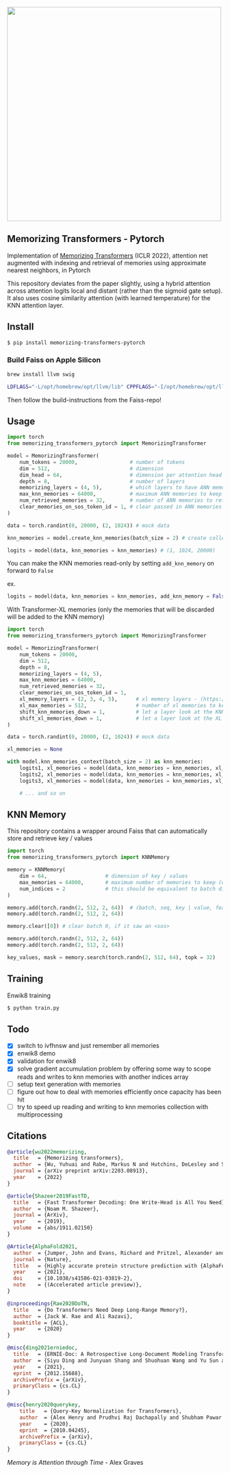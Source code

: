 <img src="./diagram.png" width="500px"></img>

## Memorizing Transformers - Pytorch

Implementation of <a href="https://arxiv.org/abs/2203.08913">Memorizing Transformers</a> (ICLR 2022), attention net augmented with indexing and retrieval of memories using approximate nearest neighbors, in Pytorch

This repository deviates from the paper slightly, using a hybrid attention across attention logits local and distant (rather than the sigmoid gate setup). It also uses cosine similarity attention (with learned temperature) for the KNN attention layer.

## Install

```bash
$ pip install memorizing-transformers-pytorch
```

### Build Faiss on Apple Silicon

```bash
brew install llvm swig
```

```bash
LDFLAGS="-L/opt/homebrew/opt/llvm/lib" CPPFLAGS="-I/opt/homebrew/opt/llvm/include" CXX=/opt/homebrew/opt/llvm/bin/clang++ CC=/opt/homebrew/opt/llvm/bin/clang cmake -DFAISS_ENABLE_GPU=OFF -B build .
```

Then follow the build-instructions from the Faiss-repo!

## Usage

```python
import torch
from memorizing_transformers_pytorch import MemorizingTransformer

model = MemorizingTransformer(
    num_tokens = 20000,                 # number of tokens
    dim = 512,                          # dimension
    dim_head = 64,                      # dimension per attention head
    depth = 8,                          # number of layers
    memorizing_layers = (4, 5),         # which layers to have ANN memories
    max_knn_memories = 64000,           # maximum ANN memories to keep (once it hits this capacity, it will be reset for now, due to limitations in faiss' ability to remove entries)
    num_retrieved_memories = 32,        # number of ANN memories to retrieve
    clear_memories_on_sos_token_id = 1, # clear passed in ANN memories automatically for batch indices which contain this specified SOS token id - otherwise, you can also manually iterate through the ANN memories and clear the indices before the next iteration
)

data = torch.randint(0, 20000, (2, 1024)) # mock data

knn_memories = model.create_knn_memories(batch_size = 2) # create collection of KNN memories with the correct batch size (2 in example)

logits = model(data, knn_memories = knn_memories) # (1, 1024, 20000)
```

You can make the KNN memories read-only by setting `add_knn_memory` on forward to `False`

ex.

```python
logits = model(data, knn_memories = knn_memories, add_knn_memory = False) # knn memories will not be updated
```

With Transformer-XL memories (only the memories that will be discarded will be added to the KNN memory)

```python
import torch
from memorizing_transformers_pytorch import MemorizingTransformer

model = MemorizingTransformer(
    num_tokens = 20000,
    dim = 512,
    depth = 8,
    memorizing_layers = (4, 5),
    max_knn_memories = 64000,
    num_retrieved_memories = 32,
    clear_memories_on_sos_token_id = 1,
    xl_memory_layers = (2, 3, 4, 5),      # xl memory layers - (https://arxiv.org/abs/2007.03356 shows you do not need XL memory on all layers, just the latter ones) - if a KNNAttention layer ends up using XL memories, only the XL memories that will be discarded will be added to long term memory
    xl_max_memories = 512,                # number of xl memories to keep
    shift_knn_memories_down = 1,          # let a layer look at the KNN memories this number of layers above
    shift_xl_memories_down = 1,           # let a layer look at the XL memories this number of layers above, shown to enhance receptive field in ernie-doc paper
)

data = torch.randint(0, 20000, (2, 1024)) # mock data

xl_memories = None

with model.knn_memories_context(batch_size = 2) as knn_memories:
    logits1, xl_memories = model(data, knn_memories = knn_memories, xl_memories = xl_memories)
    logits2, xl_memories = model(data, knn_memories = knn_memories, xl_memories = xl_memories)
    logits3, xl_memories = model(data, knn_memories = knn_memories, xl_memories = xl_memories)

    # ... and so on
```

## KNN Memory

This repository contains a wrapper around Faiss that can automatically store and retrieve key / values

```python
import torch
from memorizing_transformers_pytorch import KNNMemory

memory = KNNMemory(
    dim = 64,                   # dimension of key / values
    max_memories = 64000,       # maximum number of memories to keep (will throw out the oldest memories for now if it overfills)
    num_indices = 2             # this should be equivalent to batch dimension, as each batch keeps track of its own memories, expiring when it sees a new document
)

memory.add(torch.randn(2, 512, 2, 64))  # (batch, seq, key | value, feature dim)
memory.add(torch.randn(2, 512, 2, 64))

memory.clear([0]) # clear batch 0, if it saw an <sos>

memory.add(torch.randn(2, 512, 2, 64))
memory.add(torch.randn(2, 512, 2, 64))

key_values, mask = memory.search(torch.randn(2, 512, 64), topk = 32)
```

## Training

Enwik8 training

```bash
$ python train.py
```

## Todo

- [x] switch to ivfhnsw and just remember all memories
- [x] enwik8 demo
- [x] validation for enwik8
- [x] solve gradient accumulation problem by offering some way to scope reads and writes to knn memories with another indices array
- [ ] setup text generation with memories
- [ ] figure out how to deal with memories efficiently once capacity has been hit
- [ ] try to speed up reading and writing to knn memories collection with multiprocessing

## Citations

```bibtex
@article{wu2022memorizing,
  title   = {Memorizing transformers},
  author  = {Wu, Yuhuai and Rabe, Markus N and Hutchins, DeLesley and Szegedy, Christian},
  journal = {arXiv preprint arXiv:2203.08913},
  year    = {2022}
}
```

```bibtex
@article{Shazeer2019FastTD,
  title   = {Fast Transformer Decoding: One Write-Head is All You Need},
  author  = {Noam M. Shazeer},
  journal = {ArXiv},
  year    = {2019},
  volume  = {abs/1911.02150}
}
```

```bibtex
@Article{AlphaFold2021,
  author  = {Jumper, John and Evans, Richard and Pritzel, Alexander and Green, Tim and Figurnov, Michael and Ronneberger, Olaf and Tunyasuvunakool, Kathryn and Bates, Russ and {\v{Z}}{\'\i}dek, Augustin and Potapenko, Anna and Bridgland, Alex and Meyer, Clemens and Kohl, Simon A A and Ballard, Andrew J and Cowie, Andrew and Romera-Paredes, Bernardino and Nikolov, Stanislav and Jain, Rishub and Adler, Jonas and Back, Trevor and Petersen, Stig and Reiman, David and Clancy, Ellen and Zielinski, Michal and Steinegger, Martin and Pacholska, Michalina and Berghammer, Tamas and Bodenstein, Sebastian and Silver, David and Vinyals, Oriol and Senior, Andrew W and Kavukcuoglu, Koray and Kohli, Pushmeet and Hassabis, Demis},
  journal = {Nature},
  title   = {Highly accurate protein structure prediction with {AlphaFold}},
  year    = {2021},
  doi     = {10.1038/s41586-021-03819-2},
  note    = {(Accelerated article preview)},
}
```

```bibtex
@inproceedings{Rae2020DoTN,
  title   = {Do Transformers Need Deep Long-Range Memory?},
  author  = {Jack W. Rae and Ali Razavi},
  booktitle = {ACL},
  year    = {2020}
}
```

```bibtex
@misc{ding2021erniedoc,
  title   = {ERNIE-Doc: A Retrospective Long-Document Modeling Transformer},
  author  = {Siyu Ding and Junyuan Shang and Shuohuan Wang and Yu Sun and Hao Tian and Hua Wu and Haifeng Wang},
  year    = {2021},
  eprint  = {2012.15688},
  archivePrefix = {arXiv},
  primaryClass = {cs.CL}
}
```

```bibtex
@misc{henry2020querykey,
    title   = {Query-Key Normalization for Transformers},
    author  = {Alex Henry and Prudhvi Raj Dachapally and Shubham Pawar and Yuxuan Chen},
    year    = {2020},
    eprint  = {2010.04245},
    archivePrefix = {arXiv},
    primaryClass = {cs.CL}
}
```

*Memory is Attention through Time* - Alex Graves
